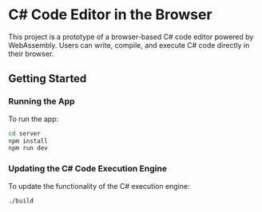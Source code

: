 # C# Code Editor in the Browser

This project is a prototype of a browser-based C# code editor powered by WebAssembly. Users can write, compile, and execute C# code directly in their browser.

## Getting Started

### Running the App

To run the app:

```bash
cd server
npm install
npm run dev
```

### Updating the C# Code Execution Engine

To update the functionality of the C# execution engine:

```bash
./build
